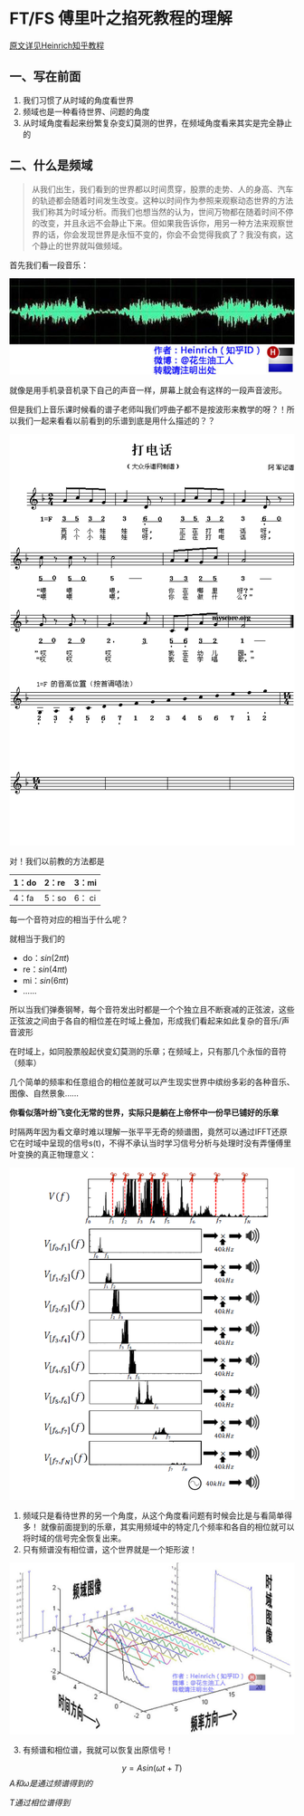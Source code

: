 # FT/FS 傅里叶之掐死教程的理解
[原文详见Heinrich知乎教程](https://zhuanlan.zhihu.com/p/19763358)

## 一、写在前面
1. 我们习惯了从时域的角度看世界
2. 频域也是一种看待世界、问题的角度
3. 从时域角度看起来纷繁复杂变幻莫测的世界，在频域角度看来其实是完全静止的

## 二、什么是频域
> 从我们出生，我们看到的世界都以时间贯穿，股票的走势、人的身高、汽车的轨迹都会随着时间发生改变。这种以时间作为参照来观察动态世界的方法我们称其为时域分析。而我们也想当然的认为，世间万物都在随着时间不停的改变，并且永远不会静止下来。但如果我告诉你，用另一种方法来观察世界的话，你会发现世界是永恒不变的，你会不会觉得我疯了？我没有疯，这个静止的世界就叫做频域。

首先我们看一段音乐：

![](https://github.com/LetterLi1997/knowledgeBook/blob/master/images/%E9%9F%B3%E4%B9%90%E6%97%B6%E5%9F%9F.jpg?raw=true)


就像是用手机录音机录下自己的声音一样，屏幕上就会有这样的一段声音波形。

但是我们上音乐课时候看的谱子老师叫我们哼曲子都不是按波形来教学的呀？！所以我们一起来看看以前看到的乐谱到底是用什么描述的？？

![](https://github.com/LetterLi1997/knowledgeBook/blob/master/images/%E9%9F%B3%E4%B9%90%E9%A2%91%E5%9F%9F.gif?raw=true)

对！我们以前教的方法都是 

|1：do | 2：re | 3：mi |
|:------|:------|:------|
|4：fa | 5：so | 6： ci|
每一个音符对应的相当于什么呢？

就相当于我们的 
- do：$sin(2\pi t)$
- re：$sin(4\pi t)$
- mi：$sin(6\pi t)$
- ……

所以当我们弹奏钢琴，每个音符发出时都是一个个独立且不断衰减的正弦波，这些正弦波之间由于各自的相位差在时域上叠加，形成我们看起来如此复杂的音乐/声音波形

在时域上，如同股票般起伏变幻莫测的乐章；在频域上，只有那几个永恒的音符（频率）

几个简单的频率和任意组合的相位差就可以产生现实世界中缤纷多彩的各种音乐、图像、自然景象……

**你看似落叶纷飞变化无常的世界，实际只是躺在上帝怀中一份早已铺好的乐章**

时隔两年因为看文章时难以理解一张平平无奇的频谱图，竟然可以通过IFFT还原它在时域中呈现的信号s(t)，不得不承认当时学习信号分析与处理时没有弄懂傅里叶变换的真正物理意义：

![](https://github.com/LetterLi1997/knowledgeBook/blob/master/images/%E9%A2%91%E8%B0%B1%E5%9B%BE.PNG?raw=true)
    
1. 频域只是看待世界的另一个角度，从这个角度看问题有时候会比是与看简单得多！
就像前面提到的乐章，其实用频域中的特定几个频率和各自的相位就可以将时域的信号完全恢复出来。
2. 只有频谱没有相位谱，这个世界就是一个矩形波！

![](https://github.com/LetterLi1997/knowledgeBook/blob/master/images/%E6%96%B9%E6%B3%A2.jpg?raw=true)

3. 有频谱和相位谱，我就可以恢复出原信号！

$$ y=Asin(\omega t + T)$$
$A 和 \omega 是通过频谱得到的$

$T通过相位谱得到$  